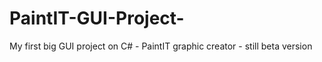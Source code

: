 # PaintIT-GUI-Project-
My first big GUI project on C# - PaintIT graphic creator - still beta version
